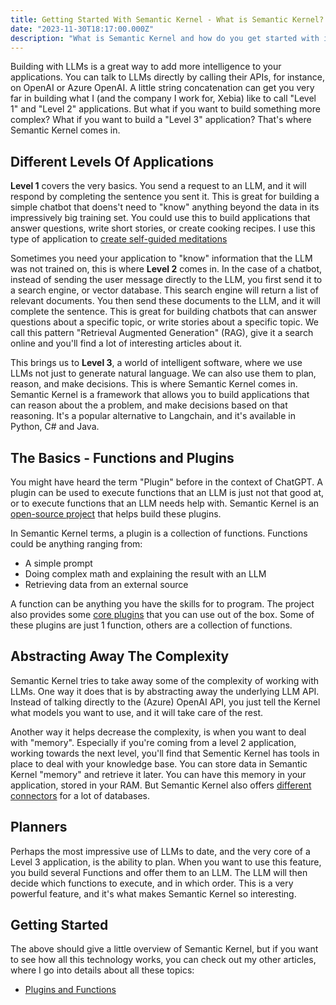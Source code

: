 ```yaml
---
title: Getting Started With Semantic Kernel - What is Semantic Kernel?
date: "2023-11-30T18:17:00.000Z"
description: "What is Semantic Kernel and how do you get started with it? In this post I'll cover the absolute basics."
---
```


Building with LLMs is a great way to add more intelligence to your applications. You can talk to LLMs directly by calling their APIs, for instance, on OpenAI or Azure OpenAI. A little string concatenation can get you very far in building what I (and the company I work for, Xebia) like to call "Level 1" and "Level 2" applications. But what if you want to build something more complex? What if you want to build a "Level 3" application? That's where Semantic Kernel comes in.

## Different Levels Of Applications

**Level 1** covers the very basics. You send a request to an LLM, and it will respond by completing the sentence you sent it. This is great for building a simple chatbot that doens't need to "know" anything beyond the data in its impressively big training set. You could use this to build applications that answer questions, write short stories, or create cooking recipes. I use this type of application to [create self-guided meditations][1]

Sometimes you need your application to "know" information that the LLM was not trained on, this is where **Level 2** comes in. In the case of a chatbot, instead of sending the user message directly to the LLM, you first send it to a search engine, or vector database. This search engine will return a list of relevant documents. You then send these documents to the LLM, and it will complete the sentence. This is great for building chatbots that can answer questions about a specific topic, or write stories about a specific topic. We call this pattern "Retrieval Augmented Generation" (RAG), give it a search online and you'll find a lot of interesting articles about it.

This brings us to **Level 3**, a world of intelligent software, where we use LLMs not just to generate natural language. We can also use them to plan, reason, and make decisions. This is where Semantic Kernel comes in. Semantic Kernel is a framework that allows you to build applications that can reason about the a problem, and make decisions based on that reasoning. It's a popular alternative to Langchain, and it's available in Python, C# and Java.

## The Basics - Functions and Plugins

You might have heard the term "Plugin" before in the context of ChatGPT. A plugin can be used to execute functions that an LLM is just not that good at, or to execute functions that an LLM needs help with. Semantic Kernel is an [open-source project][2] that helps build these plugins.

In Semantic Kernel terms, a plugin is a collection of functions. Functions could be anything ranging from:

- A simple prompt
- Doing complex math and explaining the result with an LLM
- Retrieving data from an external source

A function can be anything you have the skills for to program. The project also provides some [core plugins][4] that you can use out of the box. Some of these plugins are just 1 function, others are a collection of functions.

## Abstracting Away The Complexity

Semantic Kernel tries to take away some of the complexity of working with LLMs. One way it does that is by abstracting away the underlying LLM API. Instead of talking directly to the (Azure) OpenAI API, you just tell the Kernel what models you want to use, and it will take care of the rest.

Another way it helps decrease the complexity, is when you want to deal with "memory". Especially if you're coming from a level 2 application, working towards the next level, you'll find that Sementic Kernel has tools in place to deal with your knowledge base. You can store data in Semantic Kernel "memory" and retrieve it later. You can have this memory in your application, stored in your RAM. But Semantic Kernel also offers [different connectors][5] for a lot of databases.

## Planners

Perhaps the most impressive use of LLMs to date, and the very core of a Level 3 application, is the ability to plan. When you want to use this feature, you build several Functions and offer them to an LLM. The LLM will then decide which functions to execute, and in which order. This is a very powerful feature, and it's what makes Semantic Kernel so interesting.

## Getting Started

The above should give a little overview of Semantic Kernel, but if you want to see how all this technology works, you can check out my other articles, where I go into details about all these topics:

- [Plugins and Functions][3]

[1]: https://github.com/MatthijsvdVeer/PeaceProcessor
[2]: https://github.com/microsoft/semantic-kernel/
[3]: ../semantic-kernel-plugins-simple-functions/
[4]: https://learn.microsoft.com/en-us/semantic-kernel/ai-orchestration/plugins/out-of-the-box-plugins?WT.mc_id=IoT-MVP-5004034&tabs=Csharp
[5]: https://learn.microsoft.com/en-us/semantic-kernel/memories/vector-db?WT.mc_id=IoT-MVP-5004034#available-connectors-to-vector-databases
